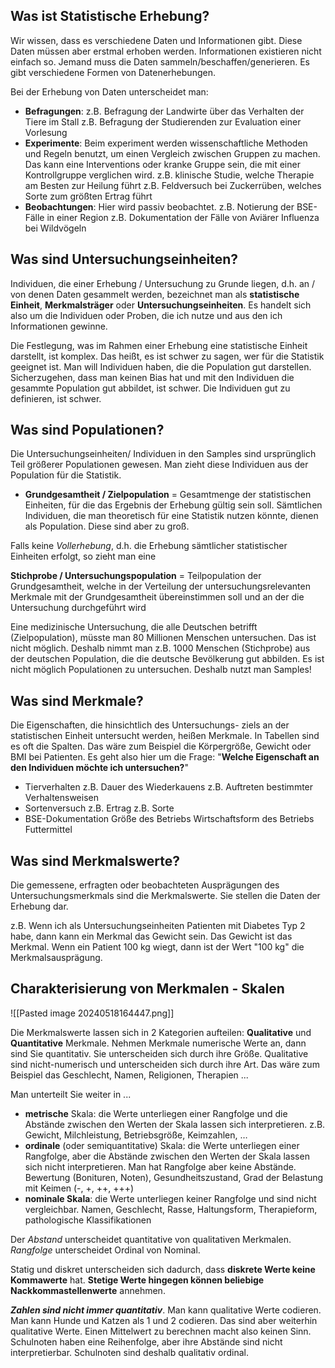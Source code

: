 

## Was ist Statistische Erhebung?

Wir wissen, dass es verschiedene Daten und Informationen gibt. Diese Daten müssen aber erstmal erhoben werden. Informationen existieren nicht einfach so. Jemand muss die Daten sammeln/beschaffen/generieren. Es gibt verschiedene Formen von Datenerhebungen.

Bei der Erhebung von Daten unterscheidet man:
-  **Befragungen**:
z.B. Befragung der Landwirte über das Verhalten der
Tiere im Stall
z.B. Befragung der Studierenden zur Evaluation einer
Vorlesung
- **Experimente**:
Beim experiment werden wissenschaftliche Methoden und Regeln benutzt, um einen Vergleich zwischen Gruppen zu machen. Das kann eine Interventions oder kranke Gruppe sein, die mit einer Kontrollgruppe verglichen wird.
z.B. klinische Studie, welche Therapie am Besten zur
Heilung führt
z.B. Feldversuch bei Zuckerrüben, welches Sorte zum
größten Ertrag führt
- **Beobachtungen**:
Hier wird passiv beobachtet.
z.B. Notierung der BSE-Fälle in einer Region
z.B. Dokumentation der Fälle von Aviärer Influenza
bei Wildvögeln

## Was sind Untersuchungseinheiten?

Individuen, die einer Erhebung / Untersuchung zu
Grunde liegen, d.h. an / von denen Daten gesammelt
werden, bezeichnet man als **statistische Einheit**,
**Merkmalsträger** oder **Untersuchungseinheiten**. Es handelt sich also um die Individuen oder Proben, die ich nutze und aus den ich Informationen gewinne.

Die Festlegung, was im Rahmen einer Erhebung eine statistische Einheit darstellt, ist komplex. Das heißt, es ist schwer zu sagen, wer für die Statistik geeignet ist. Man will Individuen haben, die die Population gut darstellen. Sicherzugehen, dass man keinen Bias hat und mit den Individuen die gesammte Population gut abbildet, ist schwer. Die Individuen gut zu definieren, ist schwer.

## Was sind Populationen?

Die Untersuchungseinheiten/ Individuen in den Samples sind ursprünglich Teil größerer Populationen gewesen. Man zieht diese Individuen aus der Population für die Statistik.

- **Grundgesamtheit / Zielpopulation**
= Gesamtmenge der statistischen Einheiten, für die das
Ergebnis der Erhebung gültig sein soll. Sämtlichen Individuen, die man theoretisch für eine Statistik nutzen könnte, dienen als Population. Diese sind aber zu groß.

Falls keine *Vollerhebung*, d.h. die Erhebung sämtlicher
statistischer Einheiten erfolgt, so zieht man eine

**Stichprobe / Untersuchungspopulation**
= Teilpopulation der Grundgesamtheit, welche in der
Verteilung der untersuchungsrelevanten Merkmale mit
der Grundgesamtheit übereinstimmen soll und an der
die Untersuchung durchgeführt wird

Eine medizinische Untersuchung, die alle Deutschen betrifft (Zielpopulation), müsste man 80 Millionen Menschen untersuchen. Das ist nicht möglich. Deshalb nimmt man z.B. 1000 Menschen (Stichprobe) aus der deutschen Population, die die deutsche Bevölkerung gut abbilden. Es ist nicht möglich Populationen zu untersuchen. Deshalb nutzt man Samples!

## Was sind Merkmale?

Die Eigenschaften, die hinsichtlich des Untersuchungs-
ziels an der statistischen Einheit untersucht werden,
heißen Merkmale. In Tabellen sind es oft die Spalten.
Das wäre zum Beispiel die Körpergröße, Gewicht oder BMI bei Patienten.
Es geht also hier um die Frage: "**Welche Eigenschaft an den Individuen möchte ich untersuchen?**"

- Tierverhalten
z.B. Dauer des Wiederkauens
z.B. Auftreten bestimmter Verhaltensweisen
- Sortenversuch
z.B. Ertrag
z.B. Sorte
- BSE-Dokumentation
Größe des Betriebs
Wirtschaftsform des Betriebs
Futtermittel

## Was sind Merkmalswerte?

Die gemessene, erfragten oder beobachteten Ausprägungen
des Untersuchungsmerkmals sind die Merkmalswerte. Sie
stellen die Daten der Erhebung dar.

z.B. Wenn ich als Untersuchungseinheiten Patienten mit Diabetes Typ 2 habe, dann kann ein Merkmal das Gewicht sein. Das Gewicht ist das Merkmal. Wenn ein Patient 100 kg wiegt, dann ist der Wert "100 kg" die Merkmalsausprägung.


## Charakterisierung von Merkmalen - Skalen

![[Pasted image 20240518164447.png]]

Die Merkmalswerte lassen sich in 2 Kategorien aufteilen: **Qualitative** und **Quantitative** Merkmale.
Nehmen Merkmale numerische Werte an, dann sind Sie quantitativ. Sie unterscheiden sich durch ihre Größe.
Qualitative sind nicht-numerisch und unterscheiden sich durch ihre Art. Das wäre zum Beispiel das Geschlecht, Namen, Religionen, Therapien ...

Man unterteilt Sie weiter in ...

- **metrische** Skala: die Werte unterliegen einer Rangfolge
und die Abstände zwischen den Werten der Skala lassen
sich interpretieren.
z.B. Gewicht, Milchleistung, Betriebsgröße, Keimzahlen, …
- **ordinale** (oder semiquantitative) Skala: die Werte
unterliegen einer Rangfolge, aber die Abstände zwischen
den Werten der Skala lassen sich nicht interpretieren. Man hat Rangfolge aber keine Abstände.
 Bewertung (Bonituren, Noten), Gesundheitszustand, Grad
der Belastung mit Keimen (-, +, ++, +++)
- **nominale Skala**: die Werte unterliegen keiner Rangfolge
und sind nicht vergleichbar.
Namen, Geschlecht, Rasse, Haltungsform, Therapieform,
pathologische Klassifikationen

Der *Abstand* unterscheidet quantitative von qualitativen Merkmalen.
*Rangfolge* unterscheidet Ordinal von Nominal.

Statig und diskret unterscheiden sich dadurch, dass **diskrete Werte keine Kommawerte** hat. **Stetige Werte hingegen können beliebige Nackkommastellenwerte** annehmen.

***Zahlen sind nicht immer quantitativ***. Man kann qualitative Werte codieren. Man kann Hunde und Katzen als 1 und 2 codieren. Das sind aber weiterhin qualitative Werte. Einen Mittelwert zu berechnen macht also keinen Sinn. Schulnoten haben eine Reihenfolge, aber ihre Abstände sind nicht interpretierbar. Schulnoten sind deshalb qualitativ ordinal.